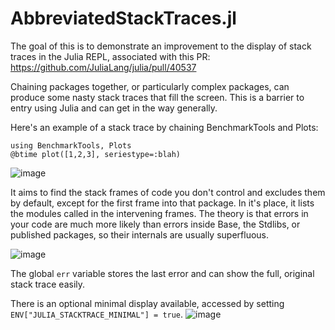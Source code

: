 # AbbreviatedStackTraces.jl

The goal of this is to demonstrate an improvement to the display of stack traces in the Julia REPL, associated with this PR: https://github.com/JuliaLang/julia/pull/40537

Chaining packages together, or particularly complex packages, can produce some nasty stack traces that fill the screen. This is a barrier to entry using Julia and can get in the way generally.

Here's an example of a stack trace by chaining BenchmarkTools and Plots:

```
using BenchmarkTools, Plots
@btime plot([1,2,3], seriestype=:blah)
```
![image](https://user-images.githubusercontent.com/1438610/115907559-0c36b300-a437-11eb-87c3-ba314ab6db72.png)

It aims to find the stack frames of code you don't control and excludes them by default, except for the first frame into that package. In it's place, it lists the modules called in the intervening frames. The theory is that errors in your code are much more likely than errors inside Base, the Stdlibs, or published packages, so their internals are usually superfluous.

![image](https://user-images.githubusercontent.com/1438610/116329328-1dfeba00-a799-11eb-8b86-f5c28e5b78e0.png)

The global `err` variable stores the last error and can show the full, original stack trace easily.

There is an optional minimal display available, accessed by setting `ENV["JULIA_STACKTRACE_MINIMAL"] = true`.
![image](https://user-images.githubusercontent.com/1438610/116329297-0b848080-a799-11eb-9d71-32650092b3a5.png)

